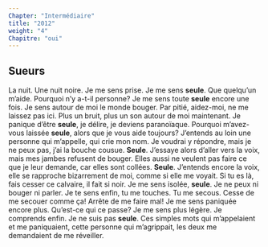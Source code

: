 ```yaml
---
Chapter: "Intermédiaire"
title: "2012"
weight: "4"
Chapitre: "oui"
---
```

## Sueurs

La nuit. Une nuit noire. Je me sens prise. Je me sens **seule**. Que quelqu’un m’aide. Pourquoi n’y a-t-il personne? Je me sens toute **seule** encore une fois. Je sens autour de moi le monde bouger. Par pitié, aidez-moi, ne me laissez pas ici. Plus un bruit, plus un son autour de moi maintenant. Je panique d’être **seule**, je délire, je deviens paranoïaque. Pourquoi m’avez-vous laissée **seule**, alors que je vous aide toujours? J’entends au loin une personne qui m’appelle, qui crie mon nom. Je voudrai y répondre, mais je ne peux pas, j’ai la bouche cousue. **Seule**. J’essaye alors d’aller vers la voix, mais mes jambes refusent de bouger. Elles aussi ne veulent pas faire ce que je leur demande, car elles sont collées. **Seule**. J’entends encore la voix, elle se rapproche bizarrement de moi, comme si elle me voyait. Si tu es là, fais cesser ce calvaire, il fait si noir. Je me sens isolée, **seule**. Je ne peux ni bouger ni parler. Je te sens enfin, tu me touches. Tu me secous. Cesse de me secouer comme ça! Arrête de me faire mal! Je me sens paniquée encore plus. Qu’est-ce qui ce passe? Je me sens plus légère. Je comprends enfin. Je ne suis pas **seule**. Ces simples mots qui m’appelaient et me paniquaient, cette personne qui m’agrippait, les deux me demandaient de me réveiller.
